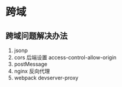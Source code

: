 # 跨域

## 跨域问题解决办法

1. jsonp
2. cors 后端设置 access-control-allow-origin
3. postMessage
4. nginx 反向代理
5. webpack devserver-proxy
